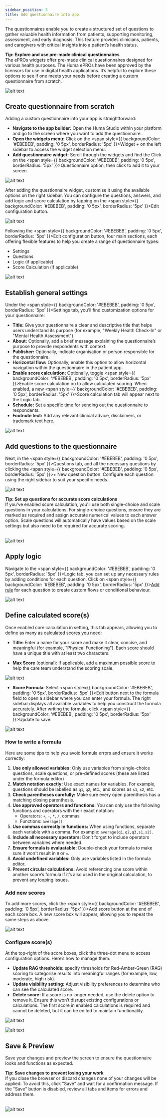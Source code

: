```yaml
---
sidebar_position: 5
title: Add questionnaire into app
---
```

The questionnaires enable you to create a structured set of questions to gather valuable health information from patients, supporting monitoring, assessment, and early diagnosis. This feature provides clinicians, patients, and caregivers with critical insights into a patient’s health status.

<div style={{ backgroundColor: 'transparent', border: '1px solid #297A7A', borderBottomWidth: '3px', borderRightWidth: '3px', padding: '10px', borderRadius: '5px', marginBottom: '10px' }}>
  <span><strong>Tip: Explore and use  pre-made clinical questionnaires </strong><br /> The <span style={{ backgroundColor: '#EBEBEB', padding: '0 5px', borderRadius: '5px' }}>ePROs</span> widgets offer pre-made clinical questionnaires designed for various health purposes. The Huma ePROs have been approved by the licensors for use in digital health applications. It’s helpful to explore these options to see if one meets your needs before creating a custom questionnaire from scratch.</span>
</div>

![alt text](<../assets/add-questionnaire-into-app-widget-list.png>)

## Create questionnaire from scratch

Adding a custom questionnaire into your app is straightforward:

* **Navigate to the app builder:** Open the Huma Studio within your platform and go to the screen where you want to add the questionnaire.
* **Open the widgets menu:** Click on the <span style={{ backgroundColor: '#EBEBEB', padding: '0 5px', borderRadius: '5px' }}>Widget   \+</span> on the left sidebar to access the widget selection menu.
* **Add questionnaire widget:** Scroll through the widgets and find the Click on the <span style={{ backgroundColor: '#EBEBEB', padding: '0 5px', borderRadius: '5px' }}>Questionnaire</span> option, then click to add it to your screen.

![alt text](<../assets/add-questionnaire-into-app-widget-list-select-widget.png>)

After adding the questionnaire widget, customise it using the available options on the right sidebar. You can configure the questions, answers, and add logic and score calculation by tapping on the <span style={{ backgroundColor: '#EBEBEB', padding: '0 5px', borderRadius: '5px' }}>Edit configuration</span> button.

![alt text](<../assets/add-questionnaire-into-app-widget-list-configure-widget.png>)

Following the <span style={{ backgroundColor: '#EBEBEB', padding: '0 5px', borderRadius: '5px' }}>Edit configuration</span> button, four main sections, each offering flexible features to help you create a range of questionnaire types:

* Settings  
* Questions  
* Logic (if applicable)  
* Score Calculation (if applicable)

![alt text](<../assets/add-questionnaire-into-app-widget-list-tabs.png>)

## Establish general settings 

Under the <span style={{ backgroundColor: '#EBEBEB', padding: '0 5px', borderRadius: '5px' }}>Settings</span> tab, you’ll find customization options for your questionnaire:

* **Title:** Give your questionnaire a clear and descriptive title that helps users understand its purpose (for example, "Weekly Health Check-In" or "Mental Health Assessment").  
* **About:** Optionally, add a brief message explaining the questionnaire’s purpose to provide respondents with context.  
* **Publisher:** Optionally, indicate organisation or person responsible for the questionnaire.  
* **Horizontal flow:** Optionally, enable this option to allow horizontal navigation within the questionnaire in the patient app.  
* **Enable score calculation:** Optionally, toggle <span style={{ backgroundColor: '#EBEBEB', padding: '0 5px', borderRadius: '5px' }}>Enable score calculation</span> on to allow calculated scoring. When enabled, a new <span style={{ backgroundColor: '#EBEBEB', padding: '0 5px', borderRadius: '5px' }}>Score calculation</span> tab will appear next to the Logic tab.  
* **Schedule:** Set a specific time for sending out the questionnaire to respondents.  
* **Footnote text:** Add any relevant clinical advice, disclaimers, or trademark text here.

![alt text](<../assets/add-questionnaire-into-app-widget-list-setting.png>)

## Add questions to the questionnaire 

Next, in the <span style={{ backgroundColor: '#EBEBEB', padding: '0 5px', borderRadius: '5px' }}>Questions</span> tab, add all the necessary questions by clicking the <span style={{ backgroundColor: '#EBEBEB', padding: '0 5px', borderRadius: '5px' }}>\+ New question</span> button. Configure each question using the right sidebar to suit your specific needs.

![alt text](<../assets/add-questionnaire-into-app-widget-list-question-v1.png>)

<div style={{ backgroundColor: 'transparent', border: '1px solid #297A7A', borderBottomWidth: '3px', borderRightWidth: '3px', padding: '10px', borderRadius: '5px', marginBottom: '10px' }}>
  <span><strong>Tip: Set up questions for accurate score calculations</strong><br /> If you've enabled score calculation, you'll use both single-choice and scale questions in your calculations. For single-choice questions, ensure they are marked as required and assign accurate numerical values to each answer option. Scale questions will automatically have values based on the scale settings but also need to be required for accurate scoring.</span>
</div><br />

![alt text](<../assets/add-questionnaire-into-app-widget-list-questions v2.png>)

## Apply logic

Navigate to the <span style={{ backgroundColor: '#EBEBEB', padding: '0 5px', borderRadius: '5px' }}>Logic</span> tab, you can set up any necessary rules by adding conditions for each question. Click on <span style={{ backgroundColor: '#EBEBEB', padding: '0 5px', borderRadius: '5px' }}><ins>Add rule</ins></span> for each question to create custom flows or conditional behaviour.

![alt text](<../assets/add-questionnaire-into-app-widget-list-add-rule.png>)

## Define calculated score(s)

Once enabled core calculation in setting, this tab appears, allowing you to define as many as calculated scores you need: 

* **Title:** Enter a name for your score and make it clear, concise, and meaningful (for example, "Physical Functioning"). Each score should have a unique title with at least two characters.

* **Max Score** (optional): If applicable, add a maximum possible score to help the care team understand the scoring scale.

![alt text](<../assets/add-questionnaire-into-app-widget-list-score-name.png>)

* **Score Formula**: Select <span style={{ backgroundColor: '#EBEBEB', padding: '0 5px', borderRadius: '5px' }}><ins>Edit</ins></span> button next to the formula field to open a sidebar where you can enter your formula. The right sidebar displays all available variables to help you construct the formula accurately. After writing the formula, click <span style={{ backgroundColor: '#EBEBEB', padding: '0 5px', borderRadius: '5px' }}>Update</span> to save.

![alt text](<../assets/add-questionnaire-into-app-widget-list-formula.png>)

### How to write a formula  
Here are some tips to help you avoid formula errors and ensure it works correctly:

1. **Use only allowed variables:** Only use variables from single-choice questions, scale questions, or pre-defined scores (these are listed under the formula editor)  
2. **Match notation exactly:** Use exact names for variables. For example, questions should be labelled as `q1`, `q2`, etc., and scores as `s1`, `s2`, etc.  
3. **Check parentheses carefully:** Make sure every open parenthesis has a matching closing parenthesis.  
4. **Use approved operators and functions:** You can only use the following functions and operators with their exact notation:  
   * Operators: `+`, `-`, `*`, `/`, commas   
   * Functions: `average()`  
5. **Use commas correctly in functions:** When using functions, separate each variable with a comma. For example: `average(q1,q2,q3,s1,s2)`.  
6. **Include all necessary operators:** Don’t forget to include operators between variables where needed.  
7. **Ensure formula is evaluatable:** Double-check your formula to make sure it won't result in `0` or `∞`.  
8. **Avoid undefined variables:** Only use variables listed in the formula editor.  
9. **Prevent circular calculations:** Avoid referencing one score within another score’s formula if it’s also used in the original calculation, to prevent any looping issues.

###  Add new scores 
To add more scores, click the <span style={{ backgroundColor: '#EBEBEB', padding: '0 5px', borderRadius: '5px' }}>Add score</span> button at the end of each score box. A new score box will appear, allowing you to repeat the same steps as above.

![alt text](<../assets/add-questionnaire-into-app-widget-list-add-score.png>)

### Configure score(s)  
At the top-right of the score boxes, click the three-dot menu to access configuration options. Here’s how to manage them:
* **Update RAG thresholds:** specify thresholds for Red-Amber-Green (RAG) scoring to categorise results into meaningful ranges (for example, low, moderate, high risk).
* **Update visibility setting:** Adjust visibility preferences to determine who can see the calculated score.
* **Delete score:** If a score is no longer needed, use the delete option to remove it. Ensure this won’t disrupt existing configurations or calculations. The first score in enabled calculations is required and cannot be deleted, but it can be edited to maintain functionality.

![alt text](<../assets/add-questionnaire-into-app-widget-list-score-setting v1.png>)

![alt text](<../assets/add-questionnaire-into-app-widget-list-score-setting v2.png>)

## Save & Preview

Save your changes and preview the screen to ensure the questionnaire looks and functions as expected.

<div style={{ backgroundColor: 'transparent', border: '1px solid #297A7A', borderBottomWidth: '3px', borderRightWidth: '3px', padding: '10px', borderRadius: '5px', marginBottom: '10px' }}>
  <span><strong>Tip: Save changes to prevent losing your work</strong><br /> If you close the browser or discard changes none of your changes will be applied. To avoid this, click "Save" and wait for a confirmation message. If the "Save" button is disabled, review all tabs and items for errors and address them.</span></div><br />

  ![alt text](<../assets/add-questionnaire-into-app-widget-list-save.png>)